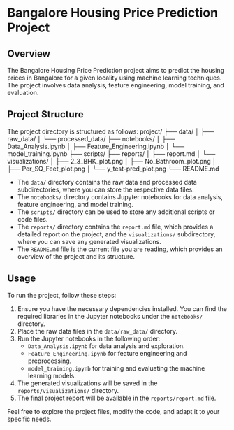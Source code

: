 # Bangalore Housing Price Prediction Project

## Overview

The Bangalore Housing Price Prediction project aims to predict the housing prices in Bangalore for a given locality using machine learning techniques. The project involves data analysis, feature engineering, model training, and evaluation.

## Project Structure

The project directory is structured as follows:
project/
├── data/
│   ├── raw_data/
│   └── processed_data/
├── notebooks/
│   ├── Data_Analysis.ipynb
│   ├── Feature_Engineering.ipynb
│   └── model_training.ipynb
├── scripts/
├── reports/
│   ├── report.md
│   └── visualizations/
│       ├── 2_3_BHK_plot.png
│       ├── No_Bathroom_plot.png
│       ├── Per_SQ_Feet_plot.png
│       └── y_test-pred_plot.png
└── README.md

- The `data/` directory contains the raw data and processed data subdirectories, where you can store the respective data files.
- The `notebooks/` directory contains Jupyter notebooks for data analysis, feature engineering, and model training.
- The `scripts/` directory can be used to store any additional scripts or code files.
- The `reports/` directory contains the `report.md` file, which provides a detailed report on the project, and the `visualizations/` subdirectory, where you can save any generated visualizations.
- The `README.md` file is the current file you are reading, which provides an overview of the project and its structure.

## Usage

To run the project, follow these steps:

1. Ensure you have the necessary dependencies installed. You can find the required libraries in the Jupyter notebooks under the `notebooks/` directory.
2. Place the raw data files in the `data/raw_data/` directory.
3. Run the Jupyter notebooks in the following order:
   - `Data_Analysis.ipynb` for data analysis and exploration.
   - `Feature_Engineering.ipynb` for feature engineering and preprocessing.
   - `model_training.ipynb` for training and evaluating the machine learning models.
4. The generated visualizations will be saved in the `reports/visualizations/` directory.
5. The final project report will be available in the `reports/report.md` file.

Feel free to explore the project files, modify the code, and adapt it to your specific needs.



